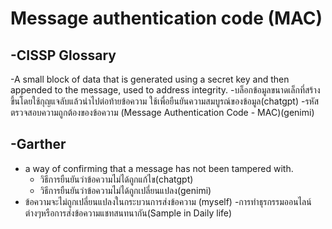 # Message authentication code (MAC)
## -CISSP Glossary
 -A small block of data that is generated using a secret key and then appended to the message,
  used to address integrity.
  -บล็อกข้อมูลขนาดเล็กที่สร้างขึ้นโดยใช้กุญแจลับแล้วนำไปต่อท้ายข้อความ ใช้เพื่อยืนยันความสมบูรณ์ของข้อมูล(chatgpt)
  -รหัสตรวจสอบความถูกต้องของข้อความ (Message Authentication Code - MAC)(genimi)
## -Garther
- a way of confirming that a message has not been tampered with.
   - วิธีการยืนยันว่าข้อความไม่ได้ถูกแก้ไข(chatgpt)
    - วิธีการยืนยันว่าข้อความไม่ได้ถูกเปลี่ยนแปลง(genimi)
- ข้อความจะไม่ถูกเปลี่ยนแปลงในกระบวนการส่งข้อความ (myself)
-การทำธุรกรรมออนไลน์ต่างๆหรือการส่งข้อความแชทสนทนากัน(Sample in Daily life)
